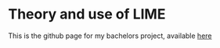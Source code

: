 # Theory and use of LIME

This is the github page for my bachelors project, available [here](Theory-and-use-of-LIME/pdf/Theory-and-use-of-LIME.pdf)
